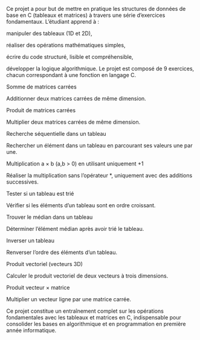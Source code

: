 Ce projet a pour but de mettre en pratique les structures de données de base en C (tableaux et matrices) à travers une série d’exercices fondamentaux. L’étudiant apprend à :

manipuler des tableaux (1D et 2D),

réaliser des opérations mathématiques simples,

écrire du code structuré, lisible et compréhensible,

développer la logique algorithmique.
Le projet est composé de 9 exercices, chacun correspondant à une fonction en langage C.

Somme de matrices carrées

Additionner deux matrices carrées de même dimension.

Produit de matrices carrées

Multiplier deux matrices carrées de même dimension.

Recherche séquentielle dans un tableau

Rechercher un élément dans un tableau en parcourant ses valeurs une par une.

Multiplication a × b (a,b > 0) en utilisant uniquement +1

Réaliser la multiplication sans l’opérateur *, uniquement avec des additions successives.

Tester si un tableau est trié

Vérifier si les éléments d’un tableau sont en ordre croissant.

Trouver le médian dans un tableau

Déterminer l’élément médian après avoir trié le tableau.

Inverser un tableau

Renverser l’ordre des éléments d’un tableau.

Produit vectoriel (vecteurs 3D)

Calculer le produit vectoriel de deux vecteurs à trois dimensions.

Produit vecteur × matrice

Multiplier un vecteur ligne par une matrice carrée.

Ce projet constitue un entraînement complet sur les opérations fondamentales avec les tableaux et matrices en C, indispensable pour consolider les bases en algorithmique et en programmation en première année informatique.
